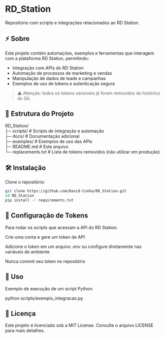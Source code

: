 # RD_Station

Repositório com scripts e integrações relacionados ao RD Station.

## ⚡ Sobre

Este projeto contém automações, exemplos e ferramentas que interagem com a plataforma RD Station, permitindo:

- Integração com APIs do RD Station
- Automação de processos de marketing e vendas
- Manipulação de dados de leads e campanhas
- Exemplos de uso de tokens e autenticação segura

> ⚠️ Atenção: todos os tokens sensíveis já foram removidos do histórico do Git.

## 📂 Estrutura do Projeto

RD_Station/  
├─ scripts/         # Scripts de integração e automação  
├─ docs/            # Documentação adicional  
├─ examples/        # Exemplos de uso das APIs  
├─ README.md        # Este arquivo  
└─ replacements.txt # Lista de tokens removidos (não utilizar em produção)  

## 🛠️ Instalação

Clone o repositório:  
```bash
git clone https://github.com/David-Cunha/RD_Station.git
cd RD_Station
pip install -r requirements.txt
```

## 🔑 Configuração de Tokens

Para rodar os scripts que acessam a API do RD Station:

Crie uma conta e gere um token de API

Adicione o token em um arquivo .env ou configure diretamente nas variáveis de ambiente

Nunca commit seu token no repositório

## 🚀 Uso

Exemplo de execução de um script Python:

python scripts/exemplo_integracao.py

## 📄 Licença

Este projeto é licenciado sob a MIT License. Consulte o arquivo LICENSE para mais detalhes.
